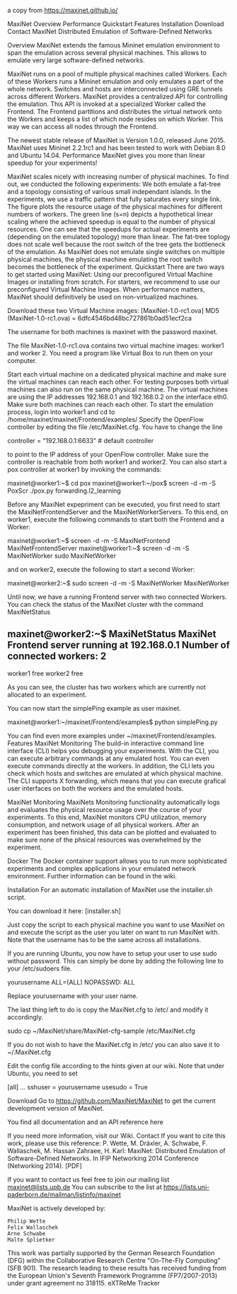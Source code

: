 a copy from https://maxinet.github.io/


MaxiNet
Overview
Performance
Quickstart
Features
Installation
Download
Contact
MaxiNet Distributed Emulation of Software-Defined Networks

Overview
MaxiNet extends the famous Mininet emulation environment to span the emulation across several physical machines. This allows to emulate very large software-defined networks.

MaxiNet runs on a pool of multiple physical machines called Workers. Each of these Workers runs a Mininet emulation and only emulates a part of the whole network. Switches and hosts are interconnected using GRE tunnels across different Workers. MaxiNet provides a centralized API for controlling the emulation. This API is invoked at a specialized Worker called the Frontend. The Frontend partitions and distributes the virtual network onto the Workers and keeps a list of which node resides on which Worker. This way we can access all nodes through the Frontend.

The newest stable release of MaxiNet is Version 1.0.0, released June 2015.
MaxiNet uses Mininet 2.2.1rc1 and has been tested to work with Debian 8.0 and Ubuntu 14.04.
Performance
MaxiNet gives you more than linear speedup for your experiments!

MaxiNet scales nicely with increasing number of physical machines. To find out, we conducted the following experiments: We both emulate a fat-tree and a topology consisting of various small independant islands. In the experiments, we use a traffic pattern that fully saturates every single link. The figure plots the resource usage of the physical machines for different numbers of workers. The green line (s=n) depicts a hypothetical linear scaling where the achieved speedup is equal to the number of physical resources. One can see that the speedups for actual experiments are (depending on the emulated topology) more than linear. The fat-tree toplogy does not scale well because the root switch of the tree gets the bottleneck of the emulation. As MaxiNet does not emulate single switches on multiple physical machines, the physical machine emulating the root switch becomes the bottleneck of the experiment.
Quickstart
There are two ways to get started using MaxiNet: Using our preconfigured Virtual Machine Images or installing from scratch.
For starters, we recommend to use our preconfigured Virtual Machine Images. When performance matters, MaxiNet should definitively be used on non-virtualized machines.

Download these two Virtual Machine images:
[MaxiNet-1.0-rc1.ova] MD5 (MaxiNet-1.0-rc1.ova) = 6dfc4546bd48bc727861b0ad51ecf2ca

The username for both machines is maxinet with the password maxinet.

The file MaxiNet-1.0-rc1.ova contains two virtual machine images: worker1 and worker 2.
You need a program like Virtual Box to run them on your computer.

Start each virtual machine on a dedicated physical machine and make sure the virtual machines can reach each other. For testing purposes both virtual machines can also run on the same physical machine.
The virtual machines are using the IP addresses 192.168.0.1 and 192.168.0.2 on the interface eth0. Make sure both machines can reach each other.
To start the emulation process, login into worker1 and cd to /home/maxinet/maxinet/Frontend/examples/
Specify the OpenFlow controller by editing the file /etc/MaxiNet.cfg. You have to change the line

controller = "192.168.0.1:6633" # default controller 

to point to the IP address of your OpenFlow controller. Make sure the controller is reachable from both worker1 and worker2.
You can also start a pox controller at worker1 by invoking the commands:

maxinet@worker1:~$ cd pox
maxinet@worker1:~/pox$ screen -d -m -S PoxScr ./pox.py forwarding.l2_learning


Before any MaxiNet expepriment can be executed, you first need to start the MaxiNetFrontendServer and the MaxiNetWorkerServers. To this end, on worker1, execute the following commands to start both the Frontend and a Worker:

maxinet@worker1:~$ screen -d -m -S MaxiNetFrontend MaxiNetFrontendServer
maxinet@worker1:~$ screen -d -m -S MaxiNetWorker sudo MaxiNetWorker

and on worker2, execute the following to start a second Worker:

maxinet@worker2:~$ sudo screen -d -m -S MaxiNetWorker MaxiNetWorker

Until now, we have a running Frontend server with two connected Workers. You can check the status of the MaxiNet cluster with the command MaxiNetStatus

maxinet@worker2:~$ MaxiNetStatus
MaxiNet Frontend server running at 192.168.0.1
Number of connected workers: 2
--------------------------------
worker1		free
worker2		free

As you can see, the cluster has two workers which are currently not allocated to an experiment.

You can now start the simplePing example as user maxinet.

maxinet@worker1:~/maxinet/Frontend/examples$ python simplePing.py 

You can find even more examples under ~/maxinet/Frontend/examples.
Features
MaxiNet Monitoring The build-in interactive command line interface (CLI) helps you debugging your experiments. With the CLI, you can execute arbitrary commands at any emulated host. You can even execute commands directly at the workers. In addition, the CLI lets you check which hosts and switches are emulated at which physical machine. The CLI supports X forwarding, which means that you can execute grafical user interfaces on both the workers and the emulated hosts.

MaxiNet Monitoring MaxiNets Monitoring functionality automatically logs and evaluates the physical resource usage over the course of your experiments. To this end, MaxiNet monitors CPU utilization, memory consumption, and network usage of all physical workers. After an experiment has been finished, this data can be plotted and evaluated to make sure none of the phsical resources was overwhelmed by the experiment.



Docker The Docker container support allows you to run more sophisticated experiments and complex applications in your emulated network environment. Further information can be found in the wiki.

Installation
For an automatic installation of MaxiNet use the installer.sh script.

You can download it here: [installer.sh]

Just copy the script to each physical machine you want to use MaxiNet on and execute the script as the user you later on want to run MaxiNet with. Note that the username has to be the same across all installations.

If you are running Ubuntu, you now have to setup your user to use sudo without password. This can simply be done by adding the following line to your /etc/sudoers file.

yourusername ALL=(ALL) NOPASSWD: ALL

Replace yourusername with your user name.

The last thing left to do is copy the MaxiNet.cfg to /etc/ and modify it accordingly.

sudo cp ~/MaxiNet/share/MaxiNet-cfg-sample /etc/MaxiNet.cfg

If you do not wish to have the MaxiNet.cfg in /etc/ you can also save it to ~/.MaxiNet.cfg

Edit the config file according to the hints given at our wiki.
Note that under Ubuntu, you need to set

[all]
...
sshuser = yourusername
usesudo = True

Download
Go to https://github.com/MaxiNet/MaxiNet to get the current development version of MaxiNet.

You find all documentation and an API reference here

If you need more information, visit our Wiki.
Contact
If you want to cite this work, please use this reference:
P. Wette, M. Dräxler, A. Schwabe, F. Wallaschek, M. Hassan Zahraee, H. Karl: MaxiNet: Distributed Emulation of Software-Defined Networks. In IFIP Networking 2014 Conference (Networking 2014). [PDF]

If you want to contact us feel free to join our mailing list maxinet@lists.upb.de
You can subscribe to the list at https://lists.uni-paderborn.de/mailman/listinfo/maxinet

MaxiNet is actively developed by:

    Philip Wette
    Felix Wallaschek
    Arne Schwabe
    Malte Splietker

This work was partially supported by the German Research Foundation (DFG) within the Collaborative Research Centre "On-The-Fly Computing" (SFB 901).
The research leading to these results has received funding from the European Union's Seventh Framework Programme (FP7/2007-2013) under grant agreement no 318115.
eXTReMe Tracker
